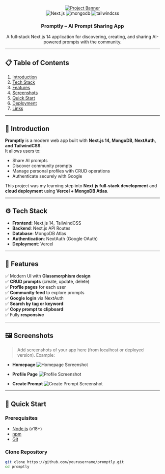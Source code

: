 <div align="center">
  <br />
    <a href="https://promptly.vercel.app/" target="_blank">
      <img src="https://github.com/yourusername/your-repo-name/assets/banner.png" alt="Project Banner">
    </a>
  <br />

  <div>
    <img src="https://img.shields.io/badge/-Next_JS-black?style=for-the-badge&logoColor=white&logo=nextdotjs&color=000" alt="Next.js" />
    <img src="https://img.shields.io/badge/-Mongodb-black?style=for-the-badge&logoColor=white&logo=mongodb&color=47A248" alt="mongodb" />
    <img src="https://img.shields.io/badge/-Tailwind_CSS-black?style=for-the-badge&logoColor=white&logo=tailwindcss&color=06B6D4" alt="tailwindcss" />
  </div>

  <h3 align="center">Promptly – AI Prompt Sharing App</h3>

   <div align="center">
     A full-stack Next.js 14 application for discovering, creating, and sharing AI-powered prompts with the community.
    </div>
</div>

---

## 📋 Table of Contents

1. [Introduction](#introduction)  
2. [Tech Stack](#tech-stack)  
3. [Features](#features)  
4. [Screenshots](#screenshots)  
5. [Quick Start](#quick-start)  
6. [Deployment](#deployment)  
7. [Links](#links)  

---

## <a name="introduction">📖 Introduction</a>

**Promptly** is a modern web app built with **Next.js 14, MongoDB, NextAuth, and TailwindCSS**.  
It allows users to:  
- Share AI prompts  
- Discover community prompts  
- Manage personal profiles with CRUD operations  
- Authenticate securely with Google  

This project was my learning step into **Next.js full-stack development** and **cloud deployment** using **Vercel + MongoDB Atlas**.

---

## <a name="tech-stack">⚙️ Tech Stack</a>

- **Frontend**: Next.js 14, TailwindCSS  
- **Backend**: Next.js API Routes  
- **Database**: MongoDB Atlas  
- **Authentication**: NextAuth (Google OAuth)  
- **Deployment**: Vercel  

---

## <a name="features">🔋 Features</a>

✅ Modern UI with **Glassmorphism design**  
✅ **CRUD prompts** (create, update, delete)  
✅ **Profile pages** for each user  
✅ **Community feed** to explore prompts  
✅ **Google login** via NextAuth  
✅ **Search by tag or keyword**  
✅ **Copy prompt to clipboard**  
✅ Fully **responsive**  

---

## <a name="screenshots">🖼️ Screenshots</a>

> Add screenshots of your app here (from localhost or deployed version). Example:

- **Homepage**
  ![Homepage Screenshot](./screenshots/home.png)

- **Profile Page**
  ![Profile Screenshot](./screenshots/profile.png)

- **Create Prompt**
  ![Create Prompt Screenshot](./screenshots/create.png)

---

## <a name="quick-start">🤸 Quick Start</a>

### Prerequisites
- [Node.js](https://nodejs.org/) (v18+)  
- [npm](https://www.npmjs.com/)  
- [Git](https://git-scm.com/)  

### Clone Repository
```bash
git clone https://github.com/yourusername/promptly.git
cd promptly
